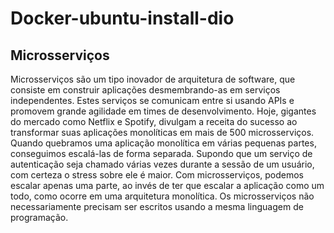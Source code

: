 # Docker-ubuntu-install-dio

## Microsserviços

Microsserviços são um tipo inovador de arquitetura de software, que consiste em construir aplicações desmembrando-as em serviços independentes. Estes serviços se comunicam entre si usando APIs e promovem grande agilidade em times de desenvolvimento.
Hoje, gigantes do mercado como Netflix e Spotify, divulgam a receita do sucesso ao transformar suas aplicações monolíticas em mais de 500 microsserviços.
Quando quebramos uma aplicação monolítica em várias pequenas partes, conseguimos escalá-las de forma separada. Supondo que um serviço de autenticação seja chamado várias vezes durante a sessão de um usuário, com certeza o stress sobre ele é maior.
Com microsserviços, podemos escalar apenas uma parte, ao invés de ter que escalar a aplicação como um todo, como ocorre em uma arquitetura monolítica.
Os microsserviços não necessariamente precisam ser escritos usando a mesma linguagem de programação.


